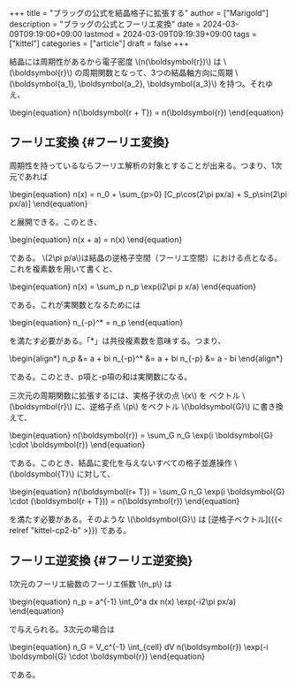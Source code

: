 +++
title = "ブラッグの公式を結晶格子に拡張する"
author = ["Marigold"]
description = "ブラッグの公式とフーリエ変換"
date = 2024-03-09T09:19:00+09:00
lastmod = 2024-03-09T09:19:39+09:00
tags = ["kittel"]
categories = ["article"]
draft = false
+++

結晶には周期性があるから電子密度 \\(n(\boldsymbol{r})\\) は
\\(\boldsymbol{r}\\) の周期関数となって、3つの結晶軸方向に周期 \\(\boldsymbol{a\_1}, \boldsymbol{a\_2}, \boldsymbol{a\_3}\\) を持つ。それゆえ、

\begin{equation}
n(\boldsymbol{r + T}) = n(\boldsymbol{r})
\end{equation}


## フーリエ変換 {#フーリエ変換}

周期性を持っているならフーリエ解析の対象とすることが出来る。つまり、1次元であれば

\begin{equation}
n(x) = n\_0 + \sum\_{p>0} [C\_p\cos(2\pi px/a) + S\_p\sin(2\pi px/a)]
\end{equation}

と展開できる。このとき、

\begin{equation}
n(x + a) = n(x)
\end{equation}

である。
\\(2\pi p/a\\)は結晶の逆格子空間（フーリエ空間）における点となる。これを複素数を用いて書くと、

\begin{equation}
n(x) = \sum\_p n\_p \exp(i2\pi p x/a)
\end{equation}

である。これが実関数となるためには

\begin{equation}
n\_{-p}^\* = n\_p
\end{equation}

を満たす必要がある。「\*」は共役複素数を意味する。つまり、

\begin{align\*}
n\_p &= a + bi
n\_{-p}^\* &= a + bi
n\_{-p} &= a - bi
\end{align\*}

である。このとき、p項と-p項の和は実関数になる。

三次元の周期関数に拡張するには、実格子状の点 \\(x\\) を ベクトル \\(\boldsymbol{r}\\) に、逆格子点 \\(p\\) をベクトル \\(\boldsymbol{G}\\) に書き換えて、

\begin{equation}
n(\boldsymbol{r}) = \sum\_G n\_G \exp(i \boldsymbol{G} \cdot \boldsymbol{r})
\end{equation}

である。このとき、結晶に変化を与えないすべての格子並進操作 \\(\boldsymbol{T}\\) に対して、

\begin{equation}
n(\boldsymbol{r+ T}) = \sum\_G n\_G \exp(i \boldsymbol{G} \cdot (\boldsymbol{r + T})) = n(\boldsymbol{r})
\end{equation}

を満たす必要がある。そのような \\(\boldsymbol{G}\\) は [逆格子ベクトル]({{< relref "kittel-cp2-b" >}}) である。


## フーリエ逆変換 {#フーリエ逆変換}

1次元のフーリエ級数のフーリエ係数 \\(n\_p\\) は

\begin{equation}
n\_p = a^{-1} \int\_0^a dx n(x) \exp(-i2\pi px/a)
\end{equation}

で与えられる。3次元の場合は

\begin{equation}
n\_G = V\_c^{-1} \int\_{cell} dV n(\boldsymbol{r}) \exp(-i \boldsymbol{G} \cdot \boldsymbol{r})
\end{equation}

である。

